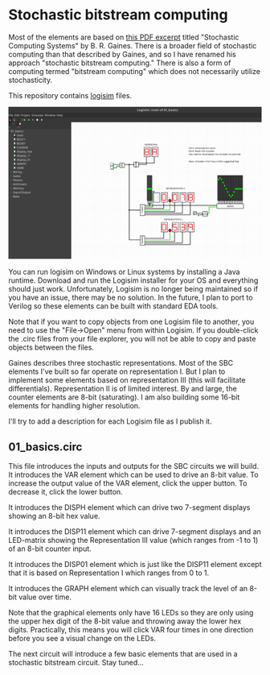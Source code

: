 # Stochastic bitstream computing

Most of the elements are based on [this PDF excerpt](http://pages.cpsc.ucalgary.ca/~gaines/reports/COMP/SCS69/SCS69.pdf)
titled "Stochastic Computing Systems" by B. R. Gaines. There is a broader field
of stochastic computing than that described by Gaines, and so I have renamed
his approach "stochastic bitstream computing." There is also a form of computing
termed "bitstream computing" which does not necessarily utilize stochasticity.

This repository contains [logisim](http://www.cburch.com/logisim/) files.

![Logisim](img/logisim_screenshot.png)

You can run logisim on Windows or Linux systems by installing a Java runtime.
Download and run the Logisim installer for your OS and everything should just
work. Unfortunately, Logisim is no longer being maintained so if you have an
issue, there may be no solution. In the future, I plan to port to Verilog so
these elements can be built with standard EDA tools.

Note that if you want to copy objects from one Logisim file to another, you
need to use the "File->Open" menu from within Logisim. If you double-click the
.circ files from your file explorer, you will not be able to copy and paste
objects between the files.

Gaines describes three stochastic representations. Most of the SBC elements
I've built so far operate on representation I. But I plan to implement some
elements based on representation III (this will facilitate differentials).
Representation II is of limited interest. By and large, the counter elements
are 8-bit (saturating). I am also building some 16-bit elements for handling
higher resolution.

I'll try to add a description for each Logisim file as I publish it.

01_basics.circ
--------------

This file introduces the inputs and outputs for the SBC circuits we will build.
It introduces the VAR element which can be used to drive an 8-bit value. To
increase the output value of the VAR element, click the upper button. To
decrease it, click the lower button. 

It introduces the DISPH element which can drive two 7-segment displays showing
an 8-bit hex value.

It introduces the DISP11 element which can drive 7-segment displays and an
LED-matrix showing the Representation III value (which ranges from -1 to 1) of
an 8-bit counter input.

It introduces the DISP01 element which is just like the DISP11 element except
that it is based on Representation I which ranges from 0 to 1.

It introduces the GRAPH element which can visually track the level of an 8-bit
value over time.

Note that the graphical elements only have 16 LEDs so they are only using the
upper hex digit of the 8-bit value and throwing away the lower hex digits.
Practically, this means you will click VAR four times in one direction before
you see a visual change on the LEDs.

The next circuit will introduce a few basic elements that are used in a
stochastic bitstream circuit. Stay tuned...


